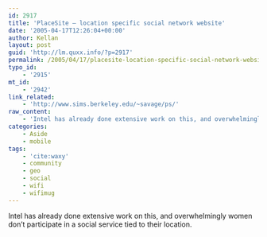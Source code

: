 ```yaml
---
id: 2917
title: 'PlaceSite – location specific social network website'
date: '2005-04-17T12:26:04+00:00'
author: Kellan
layout: post
guid: 'http://lm.quxx.info/?p=2917'
permalink: /2005/04/17/placesite-location-specific-social-network-website/
typo_id:
    - '2915'
mt_id:
    - '2942'
link_related:
    - 'http://www.sims.berkeley.edu/~savage/ps/'
raw_content:
    - 'Intel has already done extensive work on this, and overwhelmingly women don\''t participate in a social service tied to their location.'
categories:
    - Aside
    - mobile
tags:
    - 'cite:waxy'
    - community
    - geo
    - social
    - wifi
    - wifimug
---
```


Intel has already done extensive work on this, and overwhelmingly women don’t participate in a social service tied to their location.